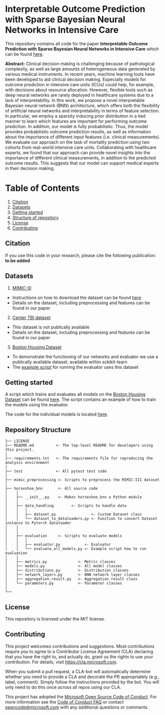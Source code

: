 # Interpretable Outcome Prediction with Sparse Bayesian Neural Networks in Intensive Care

This repository contains all code for the paper **Interpretable Outcome Prediction with Sparse
Bayesian Neural Networks in Intensive Care** which can be found [here](https://arxiv.org/pdf/1905.02599.pdf). 

**Abstract:**
Clinical decision making is challenging because of pathological complexity, as well as large amounts of heterogeneous data generated by various medical instruments. In recent years, machine learning tools have been developed to aid clinical decision making. Especially models for outcome prediction in intensive care units (ICUs) could help, for example, with decisions about resource allocation. However, flexible tools such as deep neural networks are rarely deployed in healthcare systems due to a lack of interpretability. In this work, we propose a novel interpretable Bayesian neural network (BNN) architecture, which offers both the flexibility of artificial neural networks and interpretability in terms of feature selection. In particular, we employ a sparsity inducing prior distribution in a tied manner to learn which features are important for performing outcome prediction. In addition, our model is fully probabilistic. Thus, the model provides probabilistic outcome prediction results, as well as information about the importance of different input features (i.e. clinical measurements). We evaluate our approach on the task of mortality prediction using two cohorts from real-world intensive care units. Collaborating with healthcare experts, we found that our approach can provide novel insights into the importance of different clinical measurements, in addition to the predicted outcome results. This suggests that our model can support medical experts in their decision making.

# Table of Contents
1. [Citation](#citation)
2. [Datasets](#datasets)
3. [Getting started](#getting-started)
4. [Structure of repository](#repository-structure)
5. [License](#license)
6. [Contributing](#contributing)

## Citation
If you use this code in your research, please cite the following publication: **to be added**

## Datasets 

1. [MIMIC-III](https://mimic.physionet.org/)
- Instructions on how to download the dataset can be found [here]()
- Details on the dataset, including preprocessing and features can be found in our paper

2. [Center TBI dataset](https://www.center-tbi.eu/data)
- This dataset is not publically available
- Details on the dataset, including preprocessing and features can be found in our paper

3. [Boston Housing Dataset](https://scikit-learn.org/stable/modules/generated/sklearn.datasets.load_boston.html)
- To demonstrate the functioning of our networks and evaluator we use a publically available dataset, available within sckikit-learn
- The [example script](https://github.com/Microsoft/horseshoe-bnn/blob/master/horseshoe_bnn/evaluation/evaluate_all_models.py
) for running the evaluator uses this dataset

## Getting started

A script which trains and evaluates all models on the [Boston Housing Dataset](https://scikit-learn.org/stable/modules/generated/sklearn.datasets.load_boston.html) can be found [here](https://github.com/Microsoft/horseshoe-bnn/blob/master/horseshoe_bnn/evaluation/evaluate_all_models.py). The script contains an example of how to train the models using the evaluator.

The code for the individual models is located [here](https://github.com/Microsoft/horseshoe-bnn/blob/master/horseshoe_bnn/models.py
).

## Repository Structure

```
├── LICENSE
├── README.md          <- The top-level README for developers using this project.
│
├── requirements.txt   <- The requirements file for reproducing the analysis environment
│
├── test               <- All pytest test code
│
├── mimic_preprocessing <- Scripts to preprocess the MIMIC-III dataset
│
├── horseshoe_bnn       <- All source code
│    │
│    ├── __init__.py    <- Makes horseshoe_bnn a Python module
│    │
│    ├── data_handling        <- Scripts to handle data
│    │   │                
│    │   ├── dataset.py                <- Custom Dataset class
│    │   └── dataset_to_dataloaders.py <- Function to convert Dataset instance to Pytorch dataloader
│    │
│    │
│    ├── evaluation     <- Scripts to evaluate models
│    │   │                 
│    │   ├── evaluator.py           <- Evaluator
│    │   └── evaluate_all_models.py <- Example script how to run evaluation
│    │
│    ├── metrics.py              <- Metric classes
│    ├── models.py               <- All model classes
│    ├── distributions.py        <- Distribution classes
│    ├── network_layers.py       <- BNN network layer classes
│    ├── aggregation_result.py   <- Aggregation result class
│    └── parameters.py           <- Parameter classes
│
└── 
```

## License

This repository is licensed under the MIT license.

## Contributing

This project welcomes contributions and suggestions.  Most contributions require you to agree to a
Contributor License Agreement (CLA) declaring that you have the right to, and actually do, grant us
the rights to use your contribution. For details, visit https://cla.microsoft.com.

When you submit a pull request, a CLA-bot will automatically determine whether you need to provide
a CLA and decorate the PR appropriately (e.g., label, comment). Simply follow the instructions
provided by the bot. You will only need to do this once across all repos using our CLA.

This project has adopted the [Microsoft Open Source Code of Conduct](https://opensource.microsoft.com/codeofconduct/).
For more information see the [Code of Conduct FAQ](https://opensource.microsoft.com/codeofconduct/faq/) or
contact [opencode@microsoft.com](mailto:opencode@microsoft.com) with any additional questions or comments.
